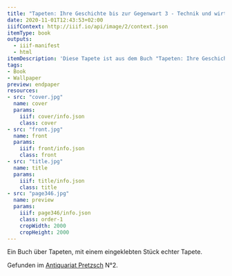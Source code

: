```yaml
---
title: "Tapeten: Ihre Geschichte bis zur Gegenwart 3 - Technik und wirtschaftliche Bedeutung"
date: 2020-11-01T12:43:53+02:00
iiifContext: http://iiif.io/api/image/2/context.json
itemType: book
outputs:
  - iiif-manifest
  - html
itemDescription: 'Diese Tapete ist aus dem Buch "Tapeten: Ihre Geschichte bis zur Gegenwart 3 - Technik und wirtschaftliche Bedeutung" von Heinrich Olligs, erschienen 1969 bei Klinkhardt & Biermann, Braunschweig. <a class="worldcat" href="http://www.worldcat.org/oclc/73890319">&nbsp;</a>'
tags:
- Book
- Wallpaper
preview: endpaper
resources:
- src: "cover.jpg"
  name: cover
  params:
    iiif: cover/info.json
    class: cover
- src: "front.jpg"
  name: front
  params:
    iiif: front/info.json
    class: front
- src: "title.jpg"
  name: title
  params:
    iiif: title/info.json
    class: title
- src: "page346.jpg"
  name: preview
  params:
    iiif: page346/info.json
    class: order-1
    cropWidth: 2000
    cropHeight: 2000
---
```


Ein Buch über Tapeten, mit einem eingeklebten Stück echter Tapete.<!--more-->
<div class="source">
Gefunden im <a target="_blank" href="https://antiquariat-pretzsch.de/">Antiquariat Pretzsch</a> N°2.
</div>
